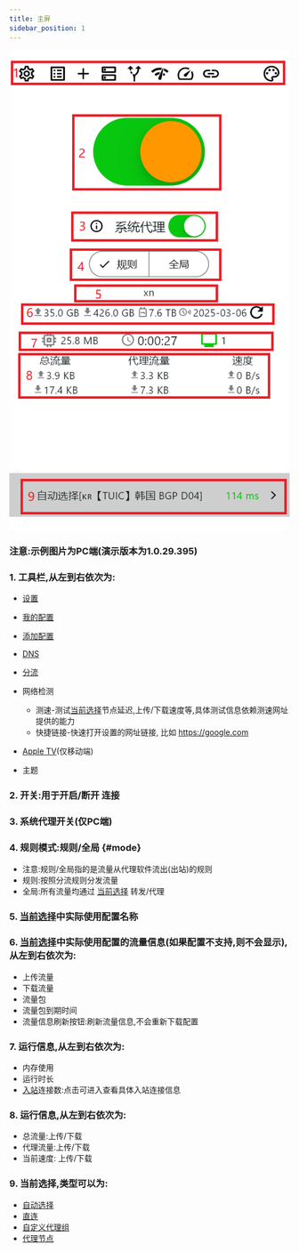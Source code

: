 ```yaml
---
title: 主屏
sidebar_position: 1
---
```




![](./img/home.png#center)


### 注意:示例图片为PC端(演示版本为1.0.29.395)

### 1. 工具栏,从左到右依次为:
- [设置](../app-manual/settings.md)

- [我的配置](../app-manual/my-profiles.md)

- [添加配置](../app-manual/add-profiles.md)

- [DNS](../app-manual/dns.md)

- [分流](../app-manual/diversion.md)
- 网络检测
  - 测速-测试[当前选择](../app-manual/glossary.md)节点延迟,上传/下载速度等,具体测试信息依赖测速网址提供的能力
  - 快捷链接-快速打开设置的网址链接, 比如 https://google.com
- [Apple TV](../app-manual/appletv-home.md)(仅移动端)
- 主题

### 2. 开关:用于开启/断开 连接

### 3. 系统代理开关(仅PC端)

### 4. 规则模式:规则/全局 {#mode}
- 注意:规则/全局指的是流量从代理软件流出(出站)的规则
- 规则:按照分流规则分发流量
- 全局:所有流量均通过 [当前选择](../app-manual/glossary.md) 转发/代理

### 5. [当前选择](../app-manual/glossary.md)中实际使用配置名称

### 6. [当前选择](../app-manual/glossary.md)中实际使用配置的流量信息(如果配置不支持,则不会显示),从左到右依次为:
- 上传流量
- 下载流量
- 流量包
- 流量包到期时间
- 流量信息刷新按钮:刷新流量信息,不会重新下载配置

### 7. 运行信息,从左到右依次为:
- 内存使用
- 运行时长
- [入站](../app-manual/glossary.md)连接数:点击可进入查看具体入站连接信息

### 8. 运行信息,从左到右依次为:
- 总流量:上传/下载
- 代理流量:上传/下载
- 当前速度: 上传/下载

### 9. 当前选择,类型可以为:
- [自动选择](../app-manual/glossary.md)
- [直连](../app-manual/glossary.md)
- [自定义代理组](../app-manual/glossary.md)
- [代理节点](../app-manual/glossary.md)